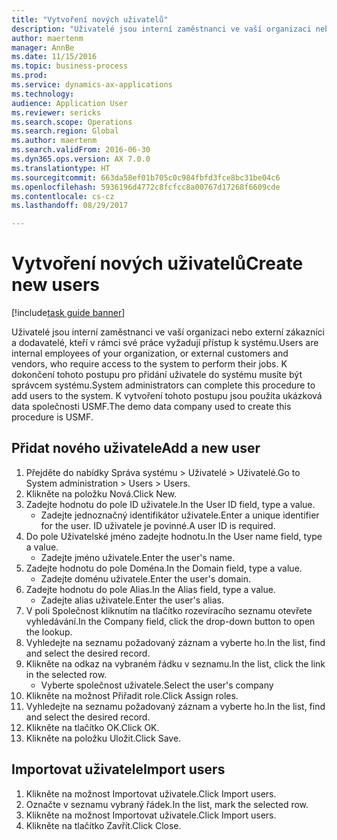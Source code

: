 ```yaml
--- 
title: "Vytvoření nových uživatelů"
description: "Uživatelé jsou interní zaměstnanci ve vaší organizaci nebo externí zákazníci a dodavatelé, kteří v rámci své práce vyžadují přístup k systému."
author: maertenm
manager: AnnBe
ms.date: 11/15/2016
ms.topic: business-process
ms.prod: 
ms.service: dynamics-ax-applications
ms.technology: 
audience: Application User
ms.reviewer: sericks
ms.search.scope: Operations
ms.search.region: Global
ms.author: maertenm
ms.search.validFrom: 2016-06-30
ms.dyn365.ops.version: AX 7.0.0
ms.translationtype: HT
ms.sourcegitcommit: 663da58ef01b705c0c984fbfd3fce8bc31be04c6
ms.openlocfilehash: 5936196d4772c8fcfcc8a00767d17268f6609cde
ms.contentlocale: cs-cz
ms.lasthandoff: 08/29/2017

---
```

# <a name="create-new-users"></a><span data-ttu-id="d7c89-103">Vytvoření nových uživatelů</span><span class="sxs-lookup"><span data-stu-id="d7c89-103">Create new users</span></span>

[!include[task guide banner](../../includes/task-guide-banner.md)]

<span data-ttu-id="d7c89-104">Uživatelé jsou interní zaměstnanci ve vaší organizaci nebo externí zákazníci a dodavatelé, kteří v rámci své práce vyžadují přístup k systému.</span><span class="sxs-lookup"><span data-stu-id="d7c89-104">Users are internal employees of your organization, or external customers and vendors, who require access to the system to perform their jobs.</span></span> <span data-ttu-id="d7c89-105">K dokončení tohoto postupu pro přidání uživatele do systému musíte být správcem systému.</span><span class="sxs-lookup"><span data-stu-id="d7c89-105">System administrators can complete this procedure to add users to the system.</span></span> <span data-ttu-id="d7c89-106">K vytvoření tohoto postupu jsou použita ukázková data společnosti USMF.</span><span class="sxs-lookup"><span data-stu-id="d7c89-106">The demo data company used to create this procedure is USMF.</span></span> 


## <a name="add-a-new-user"></a><span data-ttu-id="d7c89-107">Přidat nového uživatele</span><span class="sxs-lookup"><span data-stu-id="d7c89-107">Add a new user</span></span>
1. <span data-ttu-id="d7c89-108">Přejděte do nabídky Správa systému > Uživatelé > Uživatelé.</span><span class="sxs-lookup"><span data-stu-id="d7c89-108">Go to System administration > Users > Users.</span></span>
2. <span data-ttu-id="d7c89-109">Klikněte na položku Nová.</span><span class="sxs-lookup"><span data-stu-id="d7c89-109">Click New.</span></span>
3. <span data-ttu-id="d7c89-110">Zadejte hodnotu do pole ID uživatele.</span><span class="sxs-lookup"><span data-stu-id="d7c89-110">In the User ID field, type a value.</span></span>
    * <span data-ttu-id="d7c89-111">Zadejte jednoznačný identifikátor uživatele.</span><span class="sxs-lookup"><span data-stu-id="d7c89-111">Enter a unique identifier for the user.</span></span> <span data-ttu-id="d7c89-112">ID uživatele je povinné.</span><span class="sxs-lookup"><span data-stu-id="d7c89-112">A user ID is required.</span></span>  
4. <span data-ttu-id="d7c89-113">Do pole Uživatelské jméno zadejte hodnotu.</span><span class="sxs-lookup"><span data-stu-id="d7c89-113">In the User name field, type a value.</span></span>
    * <span data-ttu-id="d7c89-114">Zadejte jméno uživatele.</span><span class="sxs-lookup"><span data-stu-id="d7c89-114">Enter the user's name.</span></span>  
5. <span data-ttu-id="d7c89-115">Zadejte hodnotu do pole Doména.</span><span class="sxs-lookup"><span data-stu-id="d7c89-115">In the Domain field, type a value.</span></span>
    * <span data-ttu-id="d7c89-116">Zadejte doménu uživatele.</span><span class="sxs-lookup"><span data-stu-id="d7c89-116">Enter the user's domain.</span></span>  
6. <span data-ttu-id="d7c89-117">Zadejte hodnotu do pole Alias.</span><span class="sxs-lookup"><span data-stu-id="d7c89-117">In the Alias field, type a value.</span></span>
    * <span data-ttu-id="d7c89-118">Zadejte alias uživatele.</span><span class="sxs-lookup"><span data-stu-id="d7c89-118">Enter the user's alias.</span></span>  
7. <span data-ttu-id="d7c89-119">V poli Společnost kliknutím na tlačítko rozevíracího seznamu otevřete vyhledávání.</span><span class="sxs-lookup"><span data-stu-id="d7c89-119">In the Company field, click the drop-down button to open the lookup.</span></span>
8. <span data-ttu-id="d7c89-120">Vyhledejte na seznamu požadovaný záznam a vyberte ho.</span><span class="sxs-lookup"><span data-stu-id="d7c89-120">In the list, find and select the desired record.</span></span>
9. <span data-ttu-id="d7c89-121">Klikněte na odkaz na vybraném řádku v seznamu.</span><span class="sxs-lookup"><span data-stu-id="d7c89-121">In the list, click the link in the selected row.</span></span>
    * <span data-ttu-id="d7c89-122">Vyberte společnost uživatele.</span><span class="sxs-lookup"><span data-stu-id="d7c89-122">Select the user's company</span></span>  
10. <span data-ttu-id="d7c89-123">Klikněte na možnost Přiřadit role.</span><span class="sxs-lookup"><span data-stu-id="d7c89-123">Click Assign roles.</span></span>
11. <span data-ttu-id="d7c89-124">Vyhledejte na seznamu požadovaný záznam a vyberte ho.</span><span class="sxs-lookup"><span data-stu-id="d7c89-124">In the list, find and select the desired record.</span></span>
12. <span data-ttu-id="d7c89-125">Klikněte na tlačítko OK.</span><span class="sxs-lookup"><span data-stu-id="d7c89-125">Click OK.</span></span>
13. <span data-ttu-id="d7c89-126">Klikněte na položku Uložit.</span><span class="sxs-lookup"><span data-stu-id="d7c89-126">Click Save.</span></span>

## <a name="import-users"></a><span data-ttu-id="d7c89-127">Importovat uživatele</span><span class="sxs-lookup"><span data-stu-id="d7c89-127">Import users</span></span>
1. <span data-ttu-id="d7c89-128">Klikněte na možnost Importovat uživatele.</span><span class="sxs-lookup"><span data-stu-id="d7c89-128">Click Import users.</span></span>
2. <span data-ttu-id="d7c89-129">Označte v seznamu vybraný řádek.</span><span class="sxs-lookup"><span data-stu-id="d7c89-129">In the list, mark the selected row.</span></span>
3. <span data-ttu-id="d7c89-130">Klikněte na možnost Importovat uživatele.</span><span class="sxs-lookup"><span data-stu-id="d7c89-130">Click Import users.</span></span>
4. <span data-ttu-id="d7c89-131">Klikněte na tlačítko Zavřít.</span><span class="sxs-lookup"><span data-stu-id="d7c89-131">Click Close.</span></span>


